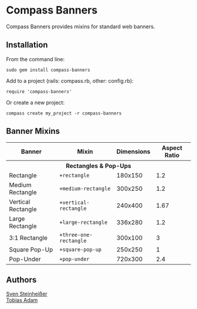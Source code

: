 # Compass Banners #

Compass Banners provides mixins for standard web banners.

## Installation ##

From the command line:

    sudo gem install compass-banners

Add to a project (rails: compass.rb, other: config.rb):

    require 'compass-banners'

Or create a new project:

    compass create my_project -r compass-banners

## Banner Mixins ##

<table>
  <tr>
    <th>Banner</th>
    <th>Mixin</th>
    <th>Dimensions</th>
    <th>Aspect Ratio</th>
  </tr>
  <tr>
    <th colspan="4">Rectangles &amp; Pop-Ups</th>
  </tr>
  <tr>
    <td>Rectangle</td>
    <td><code>+rectangle</code></td>
    <td>180x150</td>
    <td>1.2</td>
  </tr>
  <tr>
    <td>Medium Rectangle</td>
    <td><code>+medium-rectangle</code></td>
    <td>300x250</td>
    <td>1.2</td>
  </tr>
  <tr>
    <td>Vertical Rectangle</td>
    <td><code>+vertical-rectangle</code></td>
    <td>240x400</td>
    <td>1.67</td>
  </tr>
  <tr>
    <td>Large Rectangle</td>
    <td><code>+large-rectangle</code></td>
    <td>336x280</td>
    <td>1.2</td>
  </tr>
  <tr>
    <td>3:1 Rectangle</td>
    <td><code>+three-one-rectangle</code></td>
    <td>300x100</td>
    <td>3</td>
  </tr>
  <tr>
    <td>Square Pop-Up</td>
    <td><code>+square-pop-up</code></td>
    <td>250x250</td>
    <td>1</td>
  </tr>
  <tr>
    <td>Pop-Under</td>
    <td><code>+pop-under</code></td>
    <td>720x300</td>
    <td>2.4</td>
  </tr>
</table>

## Authors ##

[Sven Steinheißer](https://github.com/rockdog)</br>
[Tobias Adam](https://github.com/tow8ie)